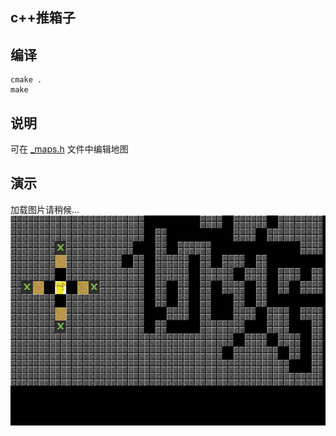 ## c++推箱子

## 编译

    cmake .
    make

## 说明
可在 [_maps.h](https://github.com/liubailin2017/box/blob/graph/_maps.h) 文件中编辑地图
## 演示
加载图片请稍候...
![](readme_img/prtsc.gif)

